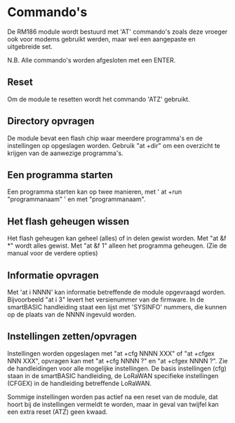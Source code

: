 # Commando's
De RM186 module wordt bestuurd met 'AT' commando's zoals deze vroeger ook voor modems gebruikt werden, maar wel een aangepaste en uitgebreide set.

N.B. Alle commando's worden afgesloten met een ENTER.

## Reset
Om de module te resetten wordt het commando 'ATZ' gebruikt.

## Directory opvragen
De module bevat een flash chip waar meerdere programma's en de instellingen op opgeslagen worden. Gebruik "at +dir" om een overzicht te krijgen van de aanwezige programma's.

## Een programma starten
Een programma starten kan op twee manieren, met ' at +run "programmanaam" ' en met "programmanaam".

## Het flash geheugen wissen
Het flash geheugen kan geheel (alles) of in delen gewist worden. Met "at &f \*" wordt alles gewist. Met "at &f 1" alleen het programma geheugen.
(Zie de manual voor de verdere opties)

## Informatie opvragen
Met 'at i NNNN' kan informatie betreffende de module opgevraagd worden. Bijvoorbeeld "at i 3" levert het versienummer van de firmware. In de smartBASIC handleiding staat een lijst met 'SYSINFO' nummers, die kunnen op de plaats van de NNNN ingevuld worden.

## Instellingen zetten/opvragen
Instellingen worden opgeslagen met "at +cfg NNNN XXX" of "at +cfgex NNN XXX", opvragen kan met "at +cfg NNNN ?" en "at +cfgex NNNN ?". Zie de handleidingen voor alle mogelijke instellingen. De basis instellingen (cfg) staan in de smartBASIC handleiding, de LoRaWAN specifieke instellingen (CFGEX) in de handleiding betreffende LoRaWAN.

Sommige instellingen worden pas actief na een reset van de module, dat hoort bij de instellingen vermeldt te worden, maar in geval van twijfel kan een extra reset (ATZ) geen kwaad.

